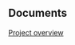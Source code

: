 ## Documents

[Project overview](https://github.com/FrugalX/multi-agent-docs/blob/main/Web-Based%20Multi-Agent%20SoW.md)